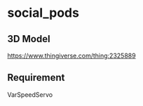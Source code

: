 # social_pods

## 3D Model
https://www.thingiverse.com/thing:2325889  

## Requirement
VarSpeedServo